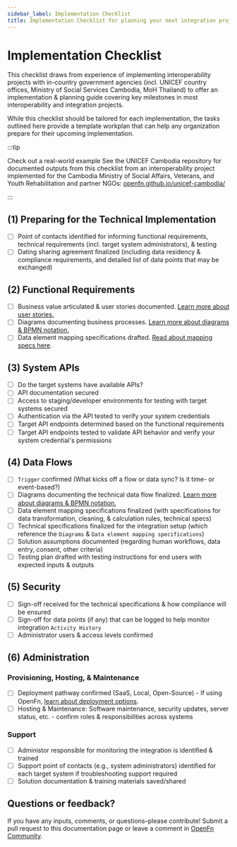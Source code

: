 ```yaml
---
sidebar_label: Implementation Checklist
title: Implementation Checklist for planning your next integration project
---
```


# Implementation Checklist

This checklist draws from experience of implementing interoperability projects
with in-country government agencies (incl. UNICEF country offices, Ministry of
Social Services Cambodia, MoH Thailand) to offer an implementation & planning
guide covering key milestones in most interoperability and integration projects.

While this checklist should be tailored for each implementation, the tasks
outlined here provide a template workplan that can help any organization prepare
for their upcoming implementation.

:::tip

Check out a real-world example See the UNICEF Cambodia repository for documented
outputs from this checklist from an interoperability project implemented for the
Cambodia Ministry of Social Affairs, Veterans, and Youth Rehabilitation and
partner NGOs:
[openfn.github.io/unicef-cambodia/](https://openfn.github.io/unicef-cambodia/)

:::

## (1) Preparing for the Technical Implementation

- [ ] Point of contacts identified for informing functional requirements,
      technical requirements (incl. target system administrators), & testing
- [ ] Dating sharing agreement finalized (including data residency & compliance
      requirements, and detailed list of data points that may be exchanged)

## (2) Functional Requirements

- [ ] Business value articulated & user stories documented.
      [Learn more about user stories.](/documentation/design/design-quickstart#1-capture-requirements-as-user-stories)
- [ ] Diagrams documenting business processes.
      [Learn more about diagrams & BPMN notation.](/documentation/design/design-quickstart#2-diagram-the-business-process)
- [ ] Data element mapping specifications drafted.
      [Read about mapping specs here](/documentation/design/design-quickstart#3-map-data-elements-to-be-exchanged).

## (3) System APIs

- [ ] Do the target systems have available APIs?
- [ ] API documentation secured
- [ ] Access to staging/developer environments for testing with target systems
      secured
- [ ] Authentication via the API tested to verify your system credentials
- [ ] Target API endpoints determined based on the functional requirements
- [ ] Target API endpoints tested to validate API behavior and verify your
      system credential's permissions

## (4) Data Flows

- [ ] `Trigger` confirmed (What kicks off a flow or data sync? Is it time- or
      event-based?)
- [ ] Diagrams documenting the technical data flow finalized.
      [Learn more about diagrams & BPMN notation.](/documentation/design/design-quickstart#2-diagram-the-business-process)
- [ ] Data element mapping specifications finalized (with specifications for
      data transformation, cleaning, & calculation rules, technical specs)
- [ ] Technical specifications finalized for the integration setup (which
      reference the `Diagrams` & `Data element mapping specifications`)
- [ ] Solution assumptions documented (regarding human workflows, data entry,
      consent, other criteria)
- [ ] Testing plan drafted with testing instructions for end users with expected
      inputs & outputs

## (5) Security

- [ ] Sign-off received for the technical specifications & how compliance will
      be ensured
- [ ] Sign-off for data points (if any) that can be logged to help monitor
      integration `Activity History`
- [ ] Administrator users & access levels confirmed

## (6) Administration

### Provisioning, Hosting, & Maintenance

- [ ] Deployment pathway confirmed (SaaS, Local, Open-Source) - If using OpenFn,
      [learn about deployment options](/documentation/deploy/options).
- [ ] Hosting & Maintenance: Software maintenance, security updates, server
      status, etc. - confirm roles & responsibilities across systems

### Support

- [ ] Administor responsible for monitoring the integration is identified &
      trained
- [ ] Support point of contacts (e.g., system administrators) identified for
      each target system if troubleshooting support required
- [ ] Solution documentation & training materials saved/shared

## Questions or feedback?

If you have any inputs, comments, or questions–please contribute! Submit a pull
request to this documentation page or leave a comment in
[OpenFn Community](https://community.openfn.org/).
